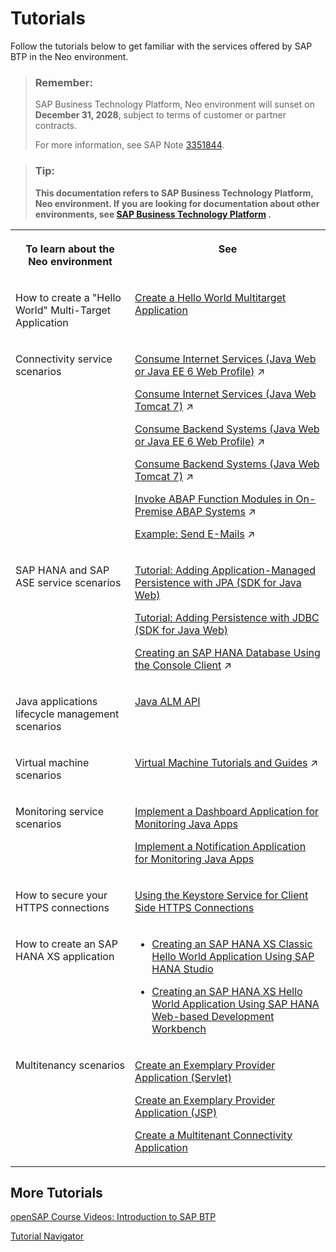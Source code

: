 <!-- loio1fb3c11b915f4da29140f8a3671fac86 -->

# Tutorials

Follow the tutorials below to get familiar with the services offered by SAP BTP in the Neo environment.

> ### Remember:  
> SAP Business Technology Platform, Neo environment will sunset on **December 31, 2028**, subject to terms of customer or partner contracts.
> 
> For more information, see SAP Note [3351844](https://me.sap.com/notes/3351844).

> ### Tip:  
> **This documentation refers to SAP Business Technology Platform, Neo environment. If you are looking for documentation about other environments, see [SAP Business Technology Platform](https://help.sap.com/docs/btp/sap-business-technology-platform/sap-business-technology-platform?version=Cloud) .**


<table>
<tr>
<th valign="top">

To learn about the Neo environment

</th>
<th valign="top">

See

</th>
</tr>
<tr>
<td valign="top">

How to create a "Hello World" Multi-Target Application

</td>
<td valign="top">

[Create a Hello World Multitarget Application](../30-development-neo/create-a-hello-world-multitarget-application-4b108e8.md) 

</td>
</tr>
<tr>
<td valign="top">

Connectivity service scenarios

</td>
<td valign="top">

[Consume Internet Services (Java Web or Java EE 6 Web Profile)](https://help.sap.com/viewer/b865ed651e414196b39f8922db2122c7/Cloud/en-US/e592cf6cbb57101495d3c28507d20f1b.html "") :arrow_upper_right:

[Consume Internet Services (Java Web Tomcat 7)](https://help.sap.com/viewer/b865ed651e414196b39f8922db2122c7/Cloud/en-US/22123f544cb64372959b4a1bd8e234c4.html "") :arrow_upper_right:

[Consume Backend Systems (Java Web or Java EE 6 Web Profile)](https://help.sap.com/viewer/b865ed651e414196b39f8922db2122c7/Cloud/en-US/e76f9e75bb571014a7218bcd30a8771b.html "") :arrow_upper_right:

[Consume Backend Systems (Java Web Tomcat 7)](https://help.sap.com/viewer/b865ed651e414196b39f8922db2122c7/Cloud/en-US/474eae1b69c9434b9dce0314b8d2b6b1.html "") :arrow_upper_right:

[Invoke ABAP Function Modules in On-Premise ABAP Systems](https://help.sap.com/viewer/b865ed651e414196b39f8922db2122c7/Cloud/en-US/0a238b915b3a48adb950e5807654226c.html "") :arrow_upper_right:

[Example: Send E-Mails](https://help.sap.com/viewer/b865ed651e414196b39f8922db2122c7/Cloud/en-US/e70a574cbb57101494a781920e3c9d64.html "This example shows how you can send an e-mail from a simple Web application using an e-mail provider that is accessible on the Internet.") :arrow_upper_right:

</td>
</tr>
<tr>
<td valign="top">

SAP HANA and SAP ASE service scenarios

</td>
<td valign="top">

[Tutorial: Adding Application-Managed Persistence with JPA \(SDK for Java Web\)](../30-development-neo/tutorial-adding-application-managed-persistence-with-jpa-sdk-for-java-web-e4aeacd.md#loioe4aeacd2bb5710148ee99255136d96a5)

[Tutorial: Adding Persistence with JDBC \(SDK for Java Web\)](../30-development-neo/tutorial-adding-persistence-with-jdbc-sdk-for-java-web-e4c5285.md#loioe4c52854bb571014aeb88753d0dad158)

[Creating an SAP HANA Database Using the Console Client](https://help.sap.com/viewer/d4790b2de2f4429db6f3dff54e4d7b3a/Cloud/en-US/ee6ae2938cf54c46bd8996745dbc033c.html "Create a database in an SAP HANA tenant database system, using SAP BTP console client commands in the Neo environment.") :arrow_upper_right:

</td>
</tr>
<tr>
<td valign="top">

Java applications lifecycle management scenarios

</td>
<td valign="top">

[Java ALM API](../30-development-neo/java-alm-api-fc944d1.md#loiofc944d19af614052898b145deb2bee59) 

</td>
</tr>
<tr>
<td valign="top">

Virtual machine scenarios

</td>
<td valign="top">

[Virtual Machine Tutorials and Guides](https://help.sap.com/viewer/c746ff81651e4b8fb6efc11146091016/Cloud/en-US/c95cbc836ae440949604bc451bf3becf.html "To learn what the SAP Virtual Machine service has to offer in practice, check out these scenarios.") :arrow_upper_right: 

</td>
</tr>
<tr>
<td valign="top">

Monitoring service scenarios

</td>
<td valign="top">

[Implement a Dashboard Application for Monitoring Java Apps](https://developers.sap.com/tutorials/cp-monitoring-dashboard.html)

[Implement a Notification Application for Monitoring Java Apps](https://developers.sap.com/tutorials/cp-monitoring-notification.html)

</td>
</tr>
<tr>
<td valign="top">

How to secure your HTTPS connections

</td>
<td valign="top">

[Using the Keystore Service for Client Side HTTPS Connections](../60-security-neo/using-the-keystore-service-for-client-side-https-connections-38144cd.md)

</td>
</tr>
<tr>
<td valign="top">

How to create an SAP HANA XS application

</td>
<td valign="top">

-   [Creating an SAP HANA XS Classic Hello World Application Using SAP HANA Studio](../30-development-neo/creating-an-sap-hana-xs-classic-hello-world-application-using-sap-hana-studio-3762b22.md#loio3762b229a4074fc59ac6a9ee7404f8c9)

-   [Creating an SAP HANA XS Hello World Application Using SAP HANA Web-based Development Workbench](../30-development-neo/creating-an-sap-hana-xs-hello-world-application-using-sap-hana-web-based-development-work-4959458.md#loio4959458552574c77b62fe27b0eb363ef)




</td>
</tr>
<tr>
<td valign="top">

Multitenancy scenarios

</td>
<td valign="top">

[Create an Exemplary Provider Application \(Servlet\)](../30-development-neo/create-an-exemplary-provider-application-servlet-893f71c.md)

[Create an Exemplary Provider Application \(JSP\)](../30-development-neo/create-an-exemplary-provider-application-jsp-255422a.md)

[Create a Multitenant Connectivity Application](../30-development-neo/create-a-multitenant-connectivity-application-d88900b.md)

</td>
</tr>
</table>



<a name="loio1fb3c11b915f4da29140f8a3671fac86__section_tcc_25v_s3b"/>

## More Tutorials

[openSAP Course Videos: Introduction to SAP BTP](https://blogs.sap.com/2014/01/08/videos-of-opensap-course-introduction-to-sap-hana-cloud-platform/)

[Tutorial Navigator](https://developers.sap.com/tutorial-navigator.html)

